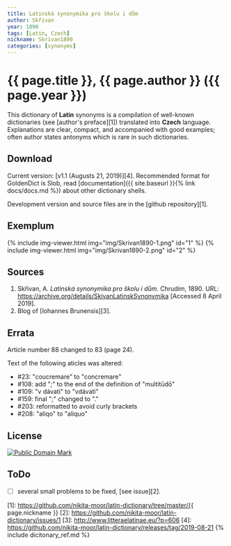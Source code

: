 ```yaml
---
title: Latinská synonymika pro školu i dům
author: Skřivan
year: 1890
tags: [Latin, Czech]
nickname: Skrivan1890
categories: [synonyms]
---
```

# {{ page.title }}, {{ page.author }} ({{ page.year }})

This dictionary of **Latin** synonyms is a compilation of well-known dictionaries (see [author's preface][1]) translated into **Czech** language. Explanations are clear, compact, and accompanied with good examples; often author states antonyms which is rare in such dictionaries.


## Download

Current version: [v1.1 (Augusts 21, 2019)][4]. Recommended format for GoldenDict is Slob, read [documentation]({{ site.baseurl }}{% link docs/docs.md %}) about other dictionary shells.

Development version and source files are in the [github repository][1].


## Exemplum

{% include img-viewer.html img="img/Skrivan1890-1.png" id="1" %}
{% include img-viewer.html img="img/Skrivan1890-2.png" id="2" %}


## Sources

1. Skřivan, A. _Latinská synonymika pro školu i dům._ Chrudim, 1890. URL: <https://archive.org/details/SkivanLatinskSynonymika> \[Accessed 8 April 2019\].
1. Blog of [Iohannes Brunensis][3].


## Errata

Article number 88 changed to 83 (page 24).

Text of the following aticles was altered:

* #23: "coucremare" to "concremare"
* #108: add ";" to the end of the definition of "multitūdō"
* #109: "v dávati" to "vdávati"
* #159: final ";" changed to "."
* #203: reformatted to avoid curly brackets
* #208: "aliqo" to "aliquo"


## License

<a rel="license" href="http://creativecommons.org/publicdomain/mark/1.0/">
<img src="https://licensebuttons.net/p/mark/1.0/88x31.png"
     style="border-style: none;" alt="Public Domain Mark" />
</a>


## ToDo

* [ ] several small problems to be fixed, [see issue][2].


[1]: https://github.com/nikita-moor/latin-dictionary/tree/master/{{ page.nickname }}
[2]: https://github.com/nikita-moor/latin-dictionary/issues/1
[3]: http://www.litteraelatinae.eu/?p=606
[4]: https://github.com/nikita-moor/latin-dictionary/releases/tag/2019-08-21
{% include dicitonary_ref.md %}

